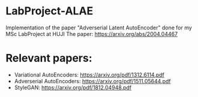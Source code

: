 # LabProject-ALAE
Implementation of the paper "Adverserial Latent AutoEncoder" done for my MSc LabProject at HUJI
The paper: https://arxiv.org/abs/2004.04467

# Relevant papers:
- Variational AutoEncoders: https://arxiv.org/pdf/1312.6114.pdf
- Adverserial AutoEncoders: https://arxiv.org/pdf/1511.05644.pdf
- StyleGAN: https://arxiv.org/pdf/1812.04948.pdf
